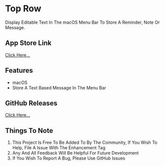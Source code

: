 # Top Row
Display Editable Text In The macOS Menu Bar To Store A Reminder, Note Or Message. 

## App Store Link

[Click Here...](https://apps.apple.com/gb/app/top-row/id6496265422?mt=12)

## Features

- macOS
- Store A Text Based Message In The Menu Bar

## GitHub Releases

[Click Here...](https://github.com/markydoodled/Top-Row/releases)

## Things To Note

1. This Project Is Free To Be Added To By The Community, If You Wish To Help, File A Issue With The Enhancement Tag
2. Any And All Feedback Will Be Helpful For Future Development
3. If You Wish To Report A Bug, Please Use GitHub Issues
